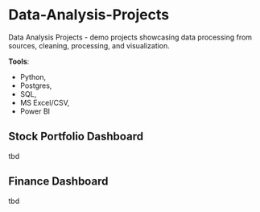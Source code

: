 # Data-Analysis-Projects
Data Analysis Projects - demo projects showcasing data processing from sources, cleaning, processing, and visualization. 

**Tools**: 
- Python,
- Postgres,
- SQL,
- MS Excel/CSV,
- Power BI

## Stock Portfolio Dashboard
tbd

## Finance Dashboard
tbd
